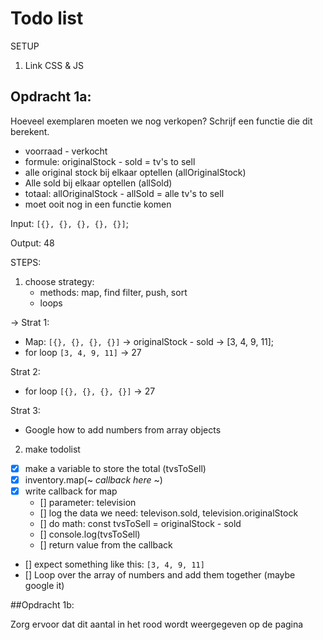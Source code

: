 # Todo list

SETUP

1. Link CSS & JS

## Opdracht 1a:

Hoeveel exemplaren moeten we nog verkopen? Schrijf een functie die dit berekent.

- voorraad - verkocht
- formule: originalStock - sold = tv's to sell
- alle original stock bij elkaar optellen (allOriginalStock)
- Alle sold bij elkaar optellen (allSold)
- totaal: allOriginalStock - allSold = alle tv's to sell
- moet ooit nog in een functie komen

Input: `[{}, {}, {}, {}, {}]`;

Output: 48


STEPS:

1. choose strategy:
    - methods: map, find filter, push, sort
    - loops

-> Strat 1:

- Map: `[{}, {}, {}, {}]` -> originalStock - sold -> [3, 4, 9, 11];
- for loop `[3, 4, 9, 11]` -> 27

Strat 2:

- for loop `[{}, {}, {}, {}]` -> 27

Strat 3:

- Google how to add numbers from array objects

2. make todolist

- [x] make a variable to store the total (tvsToSell)
- [X] inventory.map(~ *callback here* ~)
- [x] write callback for map
   - [] parameter: television
   - [] log the data we need: televison.sold, television.originalStock
   - [] do math: const tvsToSell = originalStock - sold
   - [] console.log(tvsToSell)
   - [] return value from the callback
- [] expect something like this: `[3, 4, 9, 11]`
- [] Loop over the array of numbers and add them together (maybe google it)


##Opdracht 1b:

Zorg ervoor dat dit aantal in het rood wordt weergegeven op de pagina